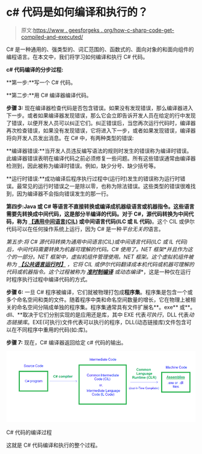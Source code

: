 # c# 代码是如何编译和执行的？

> 原文:[https://www . geesforgeks . org/how-c-sharp-code-get-compiled-and-executed/](https://www.geeksforgeeks.org/how-c-sharp-code-gets-compiled-and-executed/)

C# 是一种通用的、强类型的、词汇范围的、函数式的、面向对象的和面向组件的编程语言。在本文中，我们将学习如何编译和执行 C# 代码。

**c# 代码编译的分步过程:**

**第一步:**写一个 C# 代码。

**第二步:**用 C# 编译器编译代码。

**步骤 3:** 现在编译器检查代码是否包含错误。如果没有发现错误，那么编译器进入下一步。或者如果编译器发现错误，那么它会立即告诉开发人员在给定的行中发现了错误，以便开发人员可以纠正它们。纠正错误后，当您再次运行代码时，编译器再次检查错误，如果没有发现错误，它将进入下一步，或者如果发现错误，编译器将向开发人员发出消息。在 C# 中，有两种类型的错误:

**编译器错误:**当开发人员违反编写语法的规则时发生的错误称为编译时错误。此编译器错误表明在编译代码之前必须修复一些问题。所有这些错误通常由编译器检测到，因此被称为编译时错误。例如，缺少分号、缺少括号等。

**运行时错误:**成功编译后程序执行过程中(运行时)发生的错误称为运行时错误。最常见的运行时错误之一是除以零，也称为除法错误。这些类型的错误很难找到，因为编译器不会指向错误发生的那一行。

**第四步:**Java 或 C# 等语言不直接转换或编译成机器级语言或机器指令。这些语言需要先转换成中间代码，这是部分半编译的代码。对于 C#，源代码转换为中间代码，称为 [**【通用中间语言(CIL)**](https://www.geeksforgeeks.org/common-language-runtime-clr-in-c-sharp/) 或**中间语言代码(ILC 或 IL 代码)**。这个 CIL 或伊尔代码可以在任何操作系统上运行，因为 C# 是一种*平台无关的*语言。

**第五步:**将 C# 源代码转换为通用中间语言(CIL)或中间语言代码(ILC 或 IL 代码)后，中间代码需要转换为机器可理解的代码。C# 使用了*。NET 框架*并且作为这个的一部分。NET 框架中，*虚拟机组件*管理使用。NET 框架。这个虚拟机组件被称为 [**【公共语言运行时】**](https://www.geeksforgeeks.org/common-language-runtime-clr-in-c-sharp/) ，它将 CIL 或伊尔代码翻译成本机代码或机器可理解的代码或机器指令。这个过程被称为 [**准时制编译**](https://www.geeksforgeeks.org/what-is-just-in-time-jit-compiler-in-dot-net/) 或**动态编译**，这是一种仅在运行时程序执行过程中编译代码的方式。

**步骤 6:** 一旦 C# 程序被编译，它们就被物理打包成**程序集**。程序集是包含一个或多个命名空间和类的文件。随着程序中类和命名空间数量的增长，它在物理上被相关的命名空间分隔成单独的程序集。程序集通常具有文件扩展名**。exe** 或**。dll、**取决于它们分别实现的是应用还是库，其中 EXE 代表*可执行*，DLL 代表*动态链接库*。EXE(可执行)文件代表可以执行的程序，DLL(动态链接库)文件包含可以在不同程序中重用的代码(如:库)。

**步骤 7:** 现在，C# 编译器返回给定 c# 代码的输出。

![](img/110d70d374af5e9219d3952d1503a9e9.png)

C# 代码的编译过程

这就是 C# 代码编译和执行的整个过程。